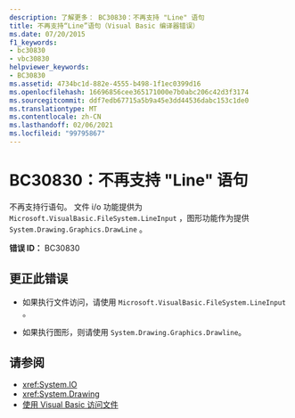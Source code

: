 ```yaml
---
description: 了解更多： BC30830：不再支持 "Line" 语句
title: 不再支持“Line”语句（Visual Basic 编译器错误）
ms.date: 07/20/2015
f1_keywords:
- bc30830
- vbc30830
helpviewer_keywords:
- BC30830
ms.assetid: 4734bc1d-882e-4555-b498-1f1ec0399d16
ms.openlocfilehash: 16696856cee365171000e7b0abc206c42d3f3174
ms.sourcegitcommit: ddf7edb67715a5b9a45e3dd44536dabc153c1de0
ms.translationtype: MT
ms.contentlocale: zh-CN
ms.lasthandoff: 02/06/2021
ms.locfileid: "99795867"
---
```

# <a name="bc30830-line-statements-are-no-longer-supported"></a>BC30830：不再支持 "Line" 语句

不再支持行语句。 文件 i/o 功能提供为 `Microsoft.VisualBasic.FileSystem.LineInput` ，图形功能作为提供 `System.Drawing.Graphics.DrawLine` 。

 **错误 ID：** BC30830

## <a name="to-correct-this-error"></a>更正此错误

- 如果执行文件访问，请使用 `Microsoft.VisualBasic.FileSystem.LineInput` 。

- 如果执行图形，则请使用 `System.Drawing.Graphics.Drawline`。

## <a name="see-also"></a>请参阅

- <xref:System.IO>
- <xref:System.Drawing>
- [使用 Visual Basic 访问文件](../../developing-apps/programming/drives-directories-files/file-access.md)
